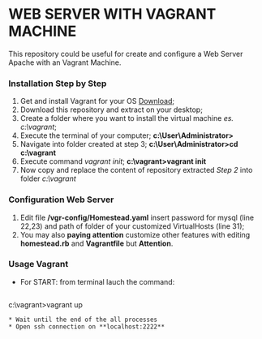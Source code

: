 # WEB SERVER WITH VAGRANT MACHINE #

This repository could be useful for create and configure a Web Server Apache with an Vagrant Machine.

### Installation Step by Step ###
1.	Get and install Vagrant for your OS [Download](https://www.vagrantup.com/downloads.html);
2.	Download this repository and extract on your desktop;
3.	Create a folder where you want to install the virtual machine *es. c:\vagrant*;
4.	Execute the terminal of your computer; **c:\User\Administrator>**
5.	Navigate into folder created at step 3;  **c:\User\Administrator>cd c:\vagrant**
6.	Execute command *vagrant init*; **c:\vagrant>vagrant init**
7.	Now copy and replace the content of repository extracted *Step 2* into folder *c:\vagrant*

### Configuration Web Server ###
1.	Edit file **/vgr-config/Homestead.yaml** insert password for mysql (line 22,23) and path of folder of your customized VirtualHosts (line 31);
2.	You may also **paying attention** customize other features with editing **homestead.rb** and **Vagrantfile** but **Attention**.

### Usage Vagrant ###
* For START: from terminal lauch the command:
    ```
c:\vagrant>vagrant up
```
* Wait until the end of the all processes
* Open ssh connection on **localhost:2222**